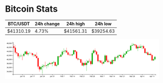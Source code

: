 # Bitcoin Stats

BTC/USDT|24h change|24h high|24h low|
|---|---|---|---|
|$41310.19|4.73%|$41561.31|$39254.63|

<img src="./chart.svg">
